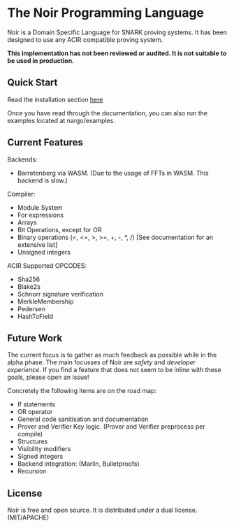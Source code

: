 # The Noir Programming Language

Noir is a Domain Specific Language for SNARK proving systems. It has been designed to use any ACIR compatible proving system.

**This implementation has not been reviewed or audited. It is not suitable to be used in production.**

## Quick Start

Read the installation section [here](https://noir-lang.github.io/book/getting_started/install.html)

Once you have read through the documentation, you can also run the examples located at nargo/examples.

## Current Features

Backends:

 - Barretenberg via WASM. (Due to the usage of FFTs in WASM. This backend is slow.)

Compiler:

 - Module System
 - For expressions
 - Arrays
 - Bit Operations, except for OR
 - Binary operations (<, <=, >, >=, +, -, *, /) [See documentation for an extensive list]
 - Unsigned integers

ACIR Supported OPCODES:

 - Sha256
 - Blake2s
 - Schnorr signature verification
 - MerkleMembership
 - Pedersen
 - HashToField

## Future Work

The current focus is to gather as much feedback as possible while in the alpha phase. The main focusses of Noir are _safety_ and _developer experience_. If you find a feature that does not seem to be inline with these goals, please open an issue!

Concretely the following items are on the road map:

- If statements
- OR operator
- General code sanitisation and documentation
- Prover and Verifier Key logic. (Prover and Verifier preprocess per compile)
- Structures
- Visibility modifiers
- Signed integers
- Backend integration: (Marlin, Bulletproofs)
- Recursion

## License

Noir is free and open source. It is distributed under a dual license. (MIT/APACHE)
